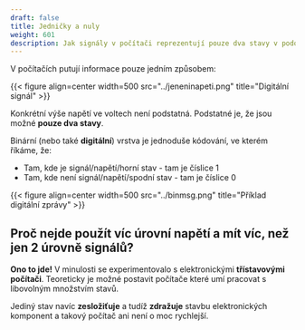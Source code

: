 ```yaml
---
draft: false
title: Jedničky a nuly
weight: 601
description: Jak signály v počítači reprezentují pouze dva stavy v podobě jedniček a nul
---
```


V počítačích putují informace pouze jedním způsobem:

{{< figure align=center width=500 src="../jeneninapeti.png" title="Digitální signál" >}}

Konkrétní výše napětí ve voltech není podstatná. Podstatné je, že jsou možné **pouze dva stavy**.

Binární (nebo také **digitální**) vrstva je jednoduše kódování, ve kterém říkáme, že:

- Tam, kde je signál/napětí/horní stav - tam je číslice 1
- Tam, kde není signál/napětí/spodní stav - tam je číslice 0

{{< figure align=center width=500 src="../binmsg.png" title="Příklad digitální zprávy" >}}

## Proč nejde použít víc úrovní napětí a mít víc, než jen 2 úrovně signálů?

**Ono to jde!** V minulosti se experimentovalo s elektronickými **třístavovými počítači**. Teoreticky je možné postavit počítače které umí pracovat s libovolným množstvím stavů.

Jediný stav navíc **zesložiťuje** a tudíž **zdražuje** stavbu elektronických komponent a takový počítač ani není o moc rychlejší.
